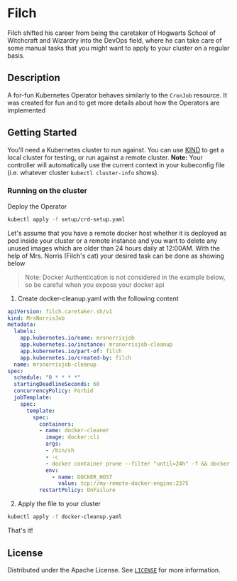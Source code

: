 # Filch

Filch shifted his career from being the caretaker of Hogwarts School of Witchcraft and Wizardry into the DevOps field, where he can take care of some manual tasks that you might want to apply to your cluster on a regular basis.
  

## Description

A for-fun Kubernetes Operator behaves similarly to the `CronJob` resource.
It was created for fun and to get more details about how the Operators are implemented

## Getting Started
You’ll need a Kubernetes cluster to run against. You can use [KIND](https://sigs.k8s.io/kind) to get a local cluster for testing, or run against a remote cluster.
**Note:** Your controller will automatically use the current context in your kubeconfig file (i.e. whatever cluster `kubectl cluster-info` shows).

### Running on the cluster

Deploy the Operator
```sh
kubectl apply -f setup/crd-setup.yaml
```

Let's assume that you have a remote docker host whether it is deployed as pod inside your cluster or a remote instance and you want to delete any unused images which are older than 24 hours daily at 12:00AM. With the help of Mrs. Norris (Filch's cat) your desired task can be done as showing below

> Note: Docker Authentication is not considered in the example below, so be careful when you expose your docker api

1. Create docker-cleanup.yaml with the following content

```yaml
apiVersion: filch.caretaker.sh/v1
kind: MrsNorrisJob
metadata:
  labels:
    app.kubernetes.io/name: mrsnorrisjob
    app.kubernetes.io/instance: mrsnorrisjob-cleanup
    app.kubernetes.io/part-of: filch
    app.kubernetes.io/created-by: filch
  name: mrsnorrisjob-cleanup
spec:
  schedule: "0 * * * *"
  startingDeadlineSeconds: 60
  concurrencyPolicy: Forbid
  jobTemplate:
    spec:
      template:
        spec:
          containers:
          - name: docker-cleaner
            image: docker:cli
            args:
            - /bin/sh
            - -c
            - docker container prune --filter "until=24h" -f && docker image prune -a --filter "until=24h" -f
            env:
              - name: DOCKER_HOST
                value: tcp://my-remote-docker-engine:2375
          restartPolicy: OnFailure
```

2. Apply the file to your cluster
```sh
kubectl apply -f docker-cleanup.yaml
```

That's it!

## License

Distributed under the Apache License. See [`LICENSE`](LICENSE) for more information.

